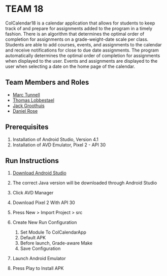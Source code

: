 # TEAM 18

ColCalendar18 is a calendar application that allows for students to keep track of and prepare for assignments added to the program in a timely fashion. There is an algorithm that determines the optimal order of completion for assignments on a grade-weight-date scale per class. Students are able to add courses, events, and assignments to the calendar and receive notifications for close to due date assignments. The program automatically determines the optimal order of completion for assignments when displayed to the user. Events and assignments are displayed to the user when selecting a date on the home page of the calendar.

## Team Members and Roles

* [Marc Tunnell](https://github.com/tunnellm/CIS350-HW2-TUNNELL)
* [Thomas Lobbestael](https://github.com/lobb00/CIS350-HW2-Lobbestael)
* [Jack Groothuis](https://github.com/TheIinTeam/CIS350-HW2-Groothuis)
* [Daniel Rose](https://github.com/danieldcrrose/CIS350-HW2-Rose)

## Prerequisites

1. Installation of Android Studio, Version 4.1
1. Installation of AVD Emulator, Pixel 2 - API 30

## Run Instructions
1. [Download Android Studio](https://developer.android.com/studio)
1. The correct Java version will be downloaded through Android Studio
1. Click AVD Manager
1. Download Pixel 2 With API 30
1. Press New > Import Project > src
1. Create New Run Configuration
	1. Set Module To ColCalendarApp
	1. Default APK
	1. Before launch, Grade-aware Make
	1. Save Configuration
	
1. Launch Android Emulator
1. Press Play to Install APK